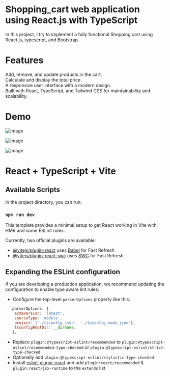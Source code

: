 # Shopping_cart web application using React.js with TypeScript
In this project, I try to implement a fully functional Shopping cart using React.js, typescript, and Bootstrap.


# Features
Add, remove, and update products in the cart.\
Calculate and display the total price.\
A responsive user interface with a modern design.\
Built with React, TypeScript, and Tailwind CSS for maintainability and scalability.
# Demo
![image](https://github.com/KhushbuNavdiwala/Shopping_cart/assets/77695748/31dcd9a4-3a20-4036-a76a-83aabf16ff54)

![image](https://github.com/KhushbuNavdiwala/Shopping_cart/assets/77695748/43694e5e-e3f4-450a-86e0-5058f027ef28)

![image](https://github.com/KhushbuNavdiwala/Shopping_cart/assets/77695748/3370325b-2523-444f-a642-00c5ca477a6b)



# React + TypeScript + Vite

## Available Scripts

In the project directory, you can run:

### `npm run dev`


This template provides a minimal setup to get React working in Vite with HMR and some ESLint rules.

Currently, two official plugins are available:

- [@vitejs/plugin-react](https://github.com/vitejs/vite-plugin-react/blob/main/packages/plugin-react/README.md) uses [Babel](https://babeljs.io/) for Fast Refresh
- [@vitejs/plugin-react-swc](https://github.com/vitejs/vite-plugin-react-swc) uses [SWC](https://swc.rs/) for Fast Refresh

## Expanding the ESLint configuration

If you are developing a production application, we recommend updating the configuration to enable type aware lint rules:

- Configure the top-level `parserOptions` property like this:

```js
   parserOptions: {
    ecmaVersion: 'latest',
    sourceType: 'module',
    project: ['./tsconfig.json', './tsconfig.node.json'],
    tsconfigRootDir: __dirname,
   },
```

- Replace `plugin:@typescript-eslint/recommended` to `plugin:@typescript-eslint/recommended-type-checked` or `plugin:@typescript-eslint/strict-type-checked`
- Optionally add `plugin:@typescript-eslint/stylistic-type-checked`
- Install [eslint-plugin-react](https://github.com/jsx-eslint/eslint-plugin-react) and add `plugin:react/recommended` & `plugin:react/jsx-runtime` to the `extends` list
